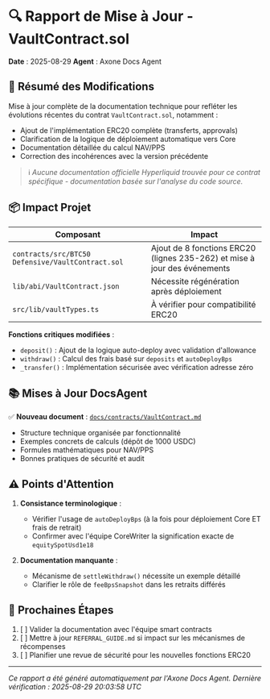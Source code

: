 # 🔍 Rapport de Mise à Jour - VaultContract.sol

**Date** : 2025-08-29
**Agent** : Axone Docs Agent

## 📌 Résumé des Modifications

Mise à jour complète de la documentation technique pour refléter les évolutions récentes du contrat `VaultContract.sol`, notamment :
- Ajout de l'implémentation ERC20 complète (transferts, approvals)
- Clarification de la logique de déploiement automatique vers Core
- Documentation détaillée du calcul NAV/PPS
- Correction des incohérences avec la version précédente

> ℹ️ *Aucune documentation officielle Hyperliquid trouvée pour ce contrat spécifique - documentation basée sur l'analyse du code source.*

## 📦 Impact Projet

| Composant | Impact |
|-----------|--------|
| `contracts/src/BTC50 Defensive/VaultContract.sol` | Ajout de 8 fonctions ERC20 (lignes 235-262) et mise à jour des événements |
| `lib/abi/VaultContract.json` | Nécessite régénération après déploiement |
| `src/lib/vaultTypes.ts` | À vérifier pour compatibilité ERC20 |

**Fonctions critiques modifiées** :
- `deposit()` : Ajout de la logique auto-deploy avec validation d'allowance
- `withdraw()` : Calcul des frais basé sur `deposits` et `autoDeployBps`
- `_transfer()` : Implémentation sécurisée avec vérification adresse zéro

## 📚 Mises à Jour DocsAgent

✅ **Nouveau document** : [`docs/contracts/VaultContract.md`](/docs/contracts/VaultContract.md)
- Structure technique organisée par fonctionnalité
- Exemples concrets de calculs (dépôt de 1000 USDC)
- Formules mathématiques pour NAV/PPS
- Bonnes pratiques de sécurité et audit

## ⚠️ Points d'Attention

1. **Consistance terminologique** :
   - Vérifier l'usage de `autoDeployBps` (à la fois pour déploiement Core ET frais de retrait)
   - Confirmer avec l'équipe CoreWriter la signification exacte de `equitySpotUsd1e18`

2. **Documentation manquante** :
   - Mécanisme de `settleWithdraw()` nécessite un exemple détaillé
   - Clarifier le rôle de `feeBpsSnapshot` dans les retraits différés

## 📅 Prochaines Étapes

1. [ ] Valider la documentation avec l'équipe smart contracts
2. [ ] Mettre à jour `REFERRAL_GUIDE.md` si impact sur les mécanismes de récompenses
3. [ ] Planifier une revue de sécurité pour les nouvelles fonctions ERC20

---
*Ce rapport a été généré automatiquement par l'Axone Docs Agent. Dernière vérification : 2025-08-29 20:03:58 UTC*
